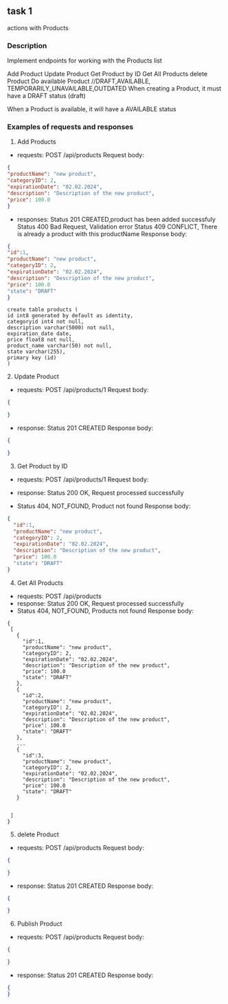 ## task 1
actions with Products
### Description
Implement endpoints for working with the Products list

Add Product
Update Product
Get Product by ID
Get All Products
delete Product
Do available Product //DRAFT,AVAILABLE, TEMPORARILY_UNAVAILABLE,OUTDATED
When creating a Product, it must have a DRAFT status (draft)

When a Product is available, it will have a AVAILABLE status

### Examples of requests and responses
  1. Add Products
  - requests:
POST /api/products
Request body:
````json
{
"productName": "new product", 
"categoryID": 2,
"expirationDate": "02.02.2024",
"description": "Description of the new product",
"price": 100.0
}
````
- responses:
Status 201 CREATED,product has been added successfuly
Status 400 Bad Request, Validation error
Status 409 CONFLICT, There is already a product with this productName
Response body:
````json
{
"id":1,
"productName": "new product",
"categoryID": 2,
"expirationDate": "02.02.2024",
"description": "Description of the new product",
"price": 100.0
"state": "DRAFT"
}
````
```` table:
create table products (
id int8 generated by default as identity,
categoryid int4 not null,
description varchar(5000) not null,
expiration_date date,
price float8 not null,
product_name varchar(50) not null,
state varchar(255),
primary key (id)
)
````





[//]: # (///TODO)
2. Update Product

- requests:
  POST /api/products/1
  Request body:
````json
{

}
````
- response:
  Status 201 CREATED
  Response body:
````json
{

}
````
3. Get Product by ID
- requests:
  POST /api/products/1
  Request body:

- response:
  Status 200 OK, Request processed successfully
- Status 404, NOT_FOUND,  Product not found
  Response body:
````json
{
  "id":1,
  "productName": "new product",
  "categoryID": 2,
  "expirationDate": "02.02.2024",
  "description": "Description of the new product",
  "price": 100.0
  "state": "DRAFT"
}
````
4. Get All Products
- requests:
  POST /api/products
- response:
  Status 200 OK, Request processed successfully
- Status 404, NOT_FOUND,  Products not found
  Response body:
````
{
 [ 
   {
     "id":1,
     "productName": "new product",
     "categoryID": 2,
     "expirationDate": "02.02.2024",
     "description": "Description of the new product",
     "price": 100.0
     "state": "DRAFT"
   },
   {
     "id":2,
     "productName": "new product",
     "categoryID": 2,
     "expirationDate": "02.02.2024",
     "description": "Description of the new product",
     "price": 100.0
     "state": "DRAFT"
   },
   ...
   {
     "id":3,
     "productName": "new product",
     "categoryID": 2,
     "expirationDate": "02.02.2024",
     "description": "Description of the new product",
     "price": 100.0
     "state": "DRAFT"
   }
   
   
 ]
}
````

5. delete Product

- requests:
  POST /api/products
  Request body:
````json
{

}
````
- response:
  Status 201 CREATED
  Response body:
````json
{

}
````

6. Publish Product

- requests:
  POST /api/products
  Request body:
````json
{

}
````
- response:
  Status 201 CREATED
  Response body:
````json
{
}
````